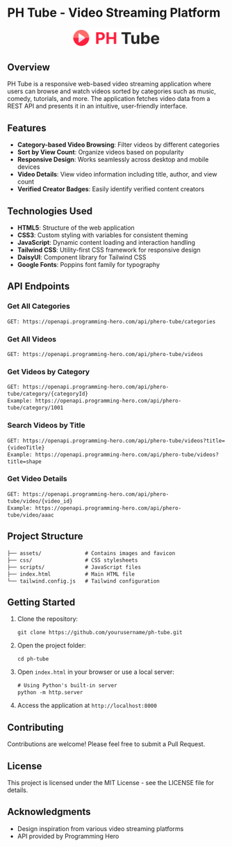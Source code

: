 # PH Tube - Video Streaming Platform

<p align="center">
  <img src="./assets/Logo.png" alt="PH Tube Logo" width="200">
</p>

## Overview

PH Tube is a responsive web-based video streaming application where users can browse and watch videos sorted by categories such as music, comedy, tutorials, and more. The application fetches video data from a REST API and presents it in an intuitive, user-friendly interface.

## Features

- **Category-based Video Browsing**: Filter videos by different categories
- **Sort by View Count**: Organize videos based on popularity
- **Responsive Design**: Works seamlessly across desktop and mobile devices
- **Video Details**: View video information including title, author, and view count
- **Verified Creator Badges**: Easily identify verified content creators

## Technologies Used

- **HTML5**: Structure of the web application
- **CSS3**: Custom styling with variables for consistent theming
- **JavaScript**: Dynamic content loading and interaction handling
- **Tailwind CSS**: Utility-first CSS framework for responsive design
- **DaisyUI**: Component library for Tailwind CSS
- **Google Fonts**: Poppins font family for typography

## API Endpoints

### Get All Categories
```
GET: https://openapi.programming-hero.com/api/phero-tube/categories
```

### Get All Videos
```
GET: https://openapi.programming-hero.com/api/phero-tube/videos
```

### Get Videos by Category
```
GET: https://openapi.programming-hero.com/api/phero-tube/category/{categoryId}
Example: https://openapi.programming-hero.com/api/phero-tube/category/1001
```

### Search Videos by Title
```
GET: https://openapi.programming-hero.com/api/phero-tube/videos?title={videoTitle}
Example: https://openapi.programming-hero.com/api/phero-tube/videos?title=shape
```

### Get Video Details
```
GET: https://openapi.programming-hero.com/api/phero-tube/video/{video_id}
Example: https://openapi.programming-hero.com/api/phero-tube/video/aaac
```

## Project Structure

```
├── assets/              # Contains images and favicon
├── css/                 # CSS stylesheets
├── scripts/             # JavaScript files
├── index.html           # Main HTML file
└── tailwind.config.js   # Tailwind configuration
```

## Getting Started

1. Clone the repository:
   ```
   git clone https://github.com/yourusername/ph-tube.git
   ```

2. Open the project folder:
   ```
   cd ph-tube
   ```

3. Open `index.html` in your browser or use a local server:
   ```
   # Using Python's built-in server
   python -m http.server
   ```

4. Access the application at `http://localhost:8000`

## Contributing

Contributions are welcome! Please feel free to submit a Pull Request.

## License

This project is licensed under the MIT License - see the LICENSE file for details.

## Acknowledgments

- Design inspiration from various video streaming platforms
- API provided by Programming Hero
